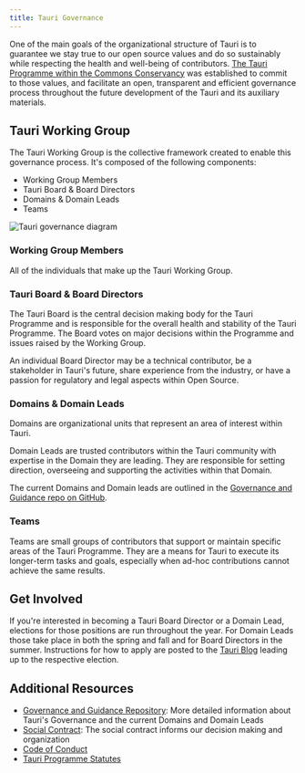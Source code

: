```yaml
---
title: Tauri Governance
---
```


One of the main goals of the organizational structure of Tauri is to guarantee we stay true to our open source values and do so sustainably while respecting the health and well-being of contributors. [The Tauri Programme within the Commons Conservancy](https://dracc.commonsconservancy.org/0035/) was established to commit to those values, and facilitate an open, transparent and efficient governance process throughout the future development of the Tauri and its auxiliary materials.

## Tauri Working Group

The Tauri Working Group is the collective framework created to enable this governance process. It's composed of the following components:

- Working Group Members
- Tauri Board & Board Directors
- Domains & Domain Leads
- Teams

![Tauri governance diagram](@assets/about/governance/diagram.svg)

### Working Group Members

All of the individuals that make up the Tauri Working Group.

### Tauri Board & Board Directors

The Tauri Board is the central decision making body for the Tauri Programme and is responsible for the overall health and stability of the Tauri Programme. The Board votes on major decisions within the Programme and issues raised by the Working Group.

An individual Board Director may be a technical contributor, be a stakeholder in Tauri's future, share experience from the industry, or have a passion for regulatory and legal aspects within Open Source.

### Domains & Domain Leads

Domains are organizational units that represent an area of interest within Tauri.

Domain Leads are trusted contributors within the Tauri community with expertise in the Domain they are leading. They are responsible for setting direction, overseeing and supporting the activities within that Domain.

The current Domains and Domain leads are outlined in the [Governance and Guidance repo on GitHub](https://github.com/tauri-apps/governance-and-guidance).

### Teams

Teams are small groups of contributors that support or maintain specific areas of the Tauri Programme. They are a means for Tauri to execute its longer-term tasks and goals, especially when ad-hoc contributions cannot achieve the same results.

## Get Involved

If you're interested in becoming a Tauri Board Director or a Domain Lead, elections for those positions are run throughout the year. For Domain Leads those take place in both the spring and fall and for Board Directors in the summer. Instructions for how to apply are posted to the [Tauri Blog](https://tauri.app/blog) leading up to the respective election.

## Additional Resources

- [Governance and Guidance Repository](https://github.com/tauri-apps/governance-and-guidance): More detailed information about Tauri's Governance and the current Domains and Domain Leads
- [Social Contract](https://github.com/tauri-apps/governance-and-guidance/blob/main/SOCIAL_CONTRACT.md): The social contract informs our decision making and organization
- [Code of Conduct](https://github.com/tauri-apps/governance-and-guidance/blob/main/CODE_OF_CONDUCT.md)
- [Tauri Programme Statutes](https://dracc.commonsconservancy.org/0035/)

